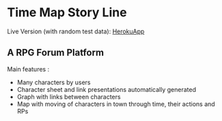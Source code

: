 # Time Map Story Line
Live Version (with random test data): [HerokuApp](https://time-map-story-line-2.herokuapp.com/)

## A RPG Forum Platform

Main features :
- Many characters by users
- Character sheet and link presentations automatically generated
- Graph with links between characters
- Map with moving of characters in town through time, their actions and RPs
